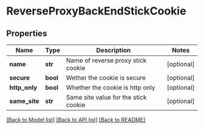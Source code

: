 # ReverseProxyBackEndStickCookie

## Properties
Name | Type | Description | Notes
------------ | ------------- | ------------- | -------------
**name** | **str** | Name of reverse proxy stick cookie | [optional] 
**secure** | **bool** | Wether the cookie is secure | [optional] 
**http_only** | **bool** | Whether the cookie is http only | [optional] 
**same_site** | **str** | Same site value for the stick cookie | [optional] 

[[Back to Model list]](../README.md#documentation-for-models) [[Back to API list]](../README.md#documentation-for-api-endpoints) [[Back to README]](../README.md)


